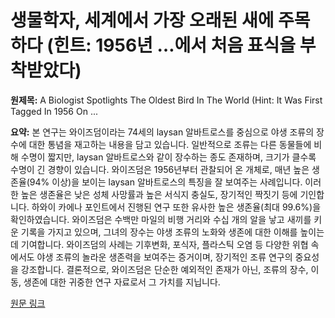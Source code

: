 # 생물학자, 세계에서 가장 오래된 새에 주목하다 (힌트: 1956년 …에서 처음 표식을 부착받았다)

**원제목:** A Biologist Spotlights The Oldest Bird In The World (Hint: It Was First Tagged In 1956 On ...

**요약:** 본 연구는 와이즈덤이라는 74세의  laysan 알바트로스를 중심으로 야생 조류의 장수에 대한 통념을 재고하는 내용을 담고 있습니다. 일반적으로 조류는 다른 동물들에 비해 수명이 짧지만,  laysan 알바트로스와 같이 장수하는 종도 존재하며, 크기가 클수록 수명이 긴 경향이 있습니다. 와이즈덤은 1956년부터 관찰되어 온 개체로,  매년 높은 생존율(94% 이상)을 보이는 laysan 알바트로스의 특징을 잘 보여주는 사례입니다.  이러한 높은 생존율은 낮은 성체 사망률과 높은 서식지 충실도, 장기적인 짝짓기 등에 기인합니다.  하와이 카에나 포인트에서 진행된 연구 또한 유사한 높은 생존율(최대 99.6%)을 확인하였습니다. 와이즈덤은 수백만 마일의 비행 거리와 수십 개의 알을 낳고 새끼를 키운 기록을 가지고 있으며,  그녀의 장수는 야생 조류의 노화와 생존에 대한 이해를 높이는 데 기여합니다.  와이즈덤의 사례는 기후변화, 포식자, 플라스틱 오염 등 다양한 위협 속에서도 야생 조류의 놀라운 생존력을 보여주는 증거이며, 장기적인 조류 연구의 중요성을 강조합니다.  결론적으로, 와이즈덤은 단순한 예외적인 존재가 아닌, 조류의 장수, 이동, 생존에 대한 귀중한 연구 자료로서 그 가치를 지닙니다.

[원문 링크](https://www.forbes.com/sites/scotttravers/2025/07/26/a-biologist-spotlights-the-oldest-bird-in-the-world-hint-it-was-first-tagged-in-1956-on-this-isolated-island/)
